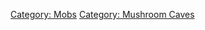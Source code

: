 [Category: Mobs](Category:_Mobs "wikilink") [Category: Mushroom
Caves](Category:_Mushroom_Caves "wikilink")
